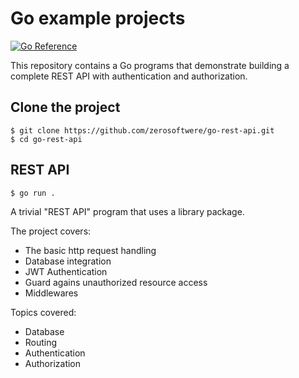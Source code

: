 # Go example projects

[![Go Reference](https://pkg.go.dev/badge/golang.org/x/example.svg)](https://pkg.go.dev/golang.org/x/example)

This repository contains a  Go programs that demonstrate building a complete 
REST API with authentication and authorization.

## Clone the project

```
$ git clone https://github.com/zerosoftwere/go-rest-api.git
$ cd go-rest-api
```

## REST API

```
$ go run .
```
A trivial "REST API" program that uses a library package.

The project covers:

* The basic http request handling
* Database integration
* JWT Authentication
* Guard agains unauthorized resource access
* Middlewares

Topics covered:

* Database
* Routing
* Authentication
* Authorization
